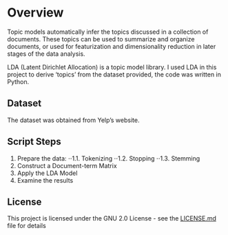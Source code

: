 # Overview
Topic models automatically infer the topics discussed in a collection of documents. These topics can be used to summarize and organize documents, or used for featurization and dimensionality reduction in later stages of the data analysis. 

LDA (Latent Dirichlet Allocation) is a topic model library. I used LDA in this project to derive ‘topics’ from the dataset provided, the code was written in Python.


## Dataset
The dataset was obtained from Yelp’s website.

## Script Steps
1. Prepare the data:
⋅⋅1.1. Tokenizing
⋅⋅1.2. Stopping
⋅⋅1.3. Stemming
2. Construct a Document-term Matrix
3. Apply the LDA Model
4. Examine the results

## License

This project is licensed under the GNU 2.0 License - see the [LICENSE.md](LICENSE.md) file for details
